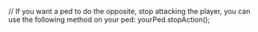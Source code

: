 // If you want a ped to do the opposite, stop attacking the player, you can use the following method on your ped:
yourPed.stopAction();
